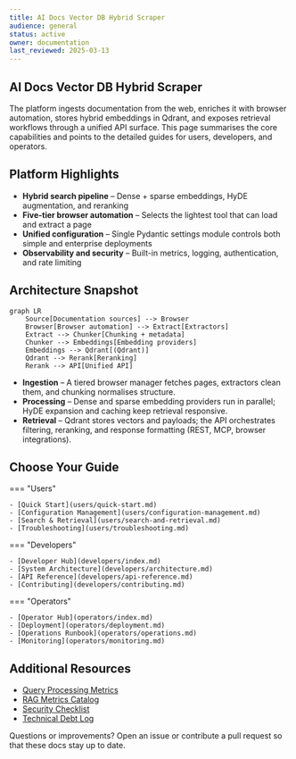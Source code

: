 ```yaml
---
title: AI Docs Vector DB Hybrid Scraper
audience: general
status: active
owner: documentation
last_reviewed: 2025-03-13
---
```


## AI Docs Vector DB Hybrid Scraper

The platform ingests documentation from the web, enriches it with browser
automation, stores hybrid embeddings in Qdrant, and exposes retrieval workflows
through a unified API surface. This page summarises the core capabilities and
points to the detailed guides for users, developers, and operators.

## Platform Highlights

- **Hybrid search pipeline** – Dense + sparse embeddings, HyDE augmentation, and
  reranking
- **Five-tier browser automation** – Selects the lightest tool that can load and
  extract a page
- **Unified configuration** – Single Pydantic settings module controls both simple
  and enterprise deployments
- **Observability and security** – Built-in metrics, logging, authentication, and
  rate limiting

## Architecture Snapshot

```mermaid
graph LR
    Source[Documentation sources] --> Browser
    Browser[Browser automation] --> Extract[Extractors]
    Extract --> Chunker[Chunking + metadata]
    Chunker --> Embeddings[Embedding providers]
    Embeddings --> Qdrant[(Qdrant)]
    Qdrant --> Rerank[Reranking]
    Rerank --> API[Unified API]
```

- **Ingestion** – A tiered browser manager fetches pages, extractors clean them,
  and chunking normalises structure.
- **Processing** – Dense and sparse embedding providers run in parallel; HyDE
  expansion and caching keep retrieval responsive.
- **Retrieval** – Qdrant stores vectors and payloads; the API orchestrates
  filtering, reranking, and response formatting (REST, MCP, browser integrations).

## Choose Your Guide

=== "Users"

    - [Quick Start](users/quick-start.md)
    - [Configuration Management](users/configuration-management.md)
    - [Search & Retrieval](users/search-and-retrieval.md)
    - [Troubleshooting](users/troubleshooting.md)

=== "Developers"

    - [Developer Hub](developers/index.md)
    - [System Architecture](developers/architecture.md)
    - [API Reference](developers/api-reference.md)
    - [Contributing](developers/contributing.md)

=== "Operators"

    - [Operator Hub](operators/index.md)
    - [Deployment](operators/deployment.md)
    - [Operations Runbook](operators/operations.md)
    - [Monitoring](operators/monitoring.md)

## Additional Resources

- [Query Processing Metrics](observability/query_processing_metrics.md)
- [RAG Metrics Catalog](observability/rag_metrics_catalog.md)
- [Security Checklist](security/security-checklist.md)
- [Technical Debt Log](TECH_DEBT.md)

Questions or improvements? Open an issue or contribute a pull request so that
these docs stay up to date.
